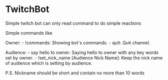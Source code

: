 # TwitchBot
Simple twitch bot can only read command to do simple reactions

Simple commands like

Owner:
    - !commands: Showing bot's commands.
    - quit: Quit channel.

Audience:
    - say hello to owner: Saying hello to owner with any key words set by owner.
    - !set_nick_name [Audience Nick Name]: Keep the nick name of audience which is setting by audience.

P.S. Nickname should be short and contain no more than 10 words
